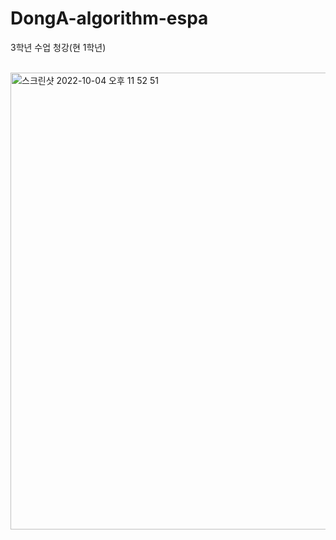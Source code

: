 # DongA-algorithm-espa
3학년 수업 청강(현 1학년)

<br>
<img width="731" alt="스크린샷 2022-10-04 오후 11 52 51" src="https://user-images.githubusercontent.com/62462552/193852494-d88992d6-eafc-4e9e-a610-cf130c29f641.png">
